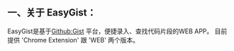 
## 一、关于 EasyGist：

EasyGist是基于[Github:Gist](https://gist.github.com/) 平台，便捷录入、查找代码片段的WEB APP。
目前提供 'Chrome Extension' 跟 'WEB' 两个版本。